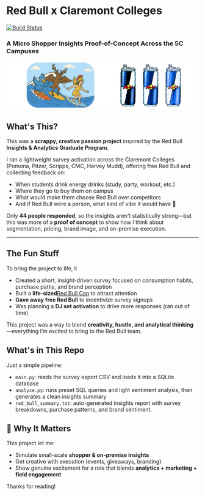 # Red Bull x Claremont Colleges 
[![Build Status](https://github.com/maxplush/5c-redbull/actions/workflows/test-workflows.yml/badge.svg)](https://github.com/maxplush/5c-redbull/actions/workflows/test-workflows.yml)
### A Micro Shopper Insights Proof-of-Concept Across the 5C Campuses
![Survey Promo](images/redbull_banner.png)

## What's This?

This was a **scrappy, creative passion project** inspired by the Red Bull **Insights & Analytics Graduate Program**.

I ran a lightweight survey activation across the Claremont Colleges (Pomona, Pitzer, Scripps, CMC, Harvey Mudd), offering free Red Bull and collecting feedback on:

- When students drink energy drinks (study, party, workout, etc.)
- Where they go to buy them on campus
- What would make them choose Red Bull over competitors
- And if Red Bull were a person, what kind of vibe it would have 👀

Only **44 people responded**, so the insights aren't statistically strong—but this was more of a **proof of concept** to show how I think about segmentation, pricing, brand image, and on-premise execution.

---

## The Fun Stuff

To bring the project to life, I:
- Created a short, insight-driven survey focused on consumption habits, purchase paths, and brand perception
- Built a **life-sized**[Red Bull Can](images/redbull_craft.jpg) to attract attention 
- **Gave away free Red Bull** to incentivize survey signups
- Was planning a **DJ set activation** to drive more responses (ran out of time)

This project was a way to blend **creativity, hustle, and analytical thinking**—everything I’m excited to bring to the Red Bull team.

## What's in This Repo

Just a simple pipeline:

- `main.py`: reads the survey export CSV and loads it into a SQLite database
- `analyze.py`: runs preset SQL queries and light sentiment analysis, then generates a clean insights summary
- `red_bull_summary.txt`: auto-generated insights report with survey breakdowns, purchase patterns, and brand sentiment.

## 🚀 Why It Matters

This project let me:
- Simulate small-scale **shopper & on-premise insights**
- Get creative with execution (events, giveaways, branding)
- Show genuine excitement for a role that blends **analytics + marketing + field engagement**

Thanks for reading!